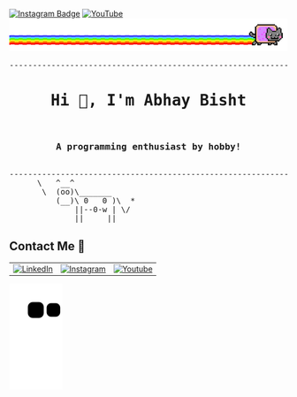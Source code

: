 [![Instagram Badge](https://img.shields.io/badge/Instagram-E4405F?style=for-the-badge&logo=instagram&logoColor=white)](https://www.instagram.com/gvt_starlord/?hl=en)
[![YouTube](https://img.shields.io/badge/YouTube-FF0000?style=for-the-badge&logo=youtube&logoColor=white)](https://www.youtube.com/channel/UCugIZ91q6x0MpXSHB0W2InA)
![image](https://raw.githubusercontent.com/AbHaY108BiShT/AbHaY108BiShT/main/meow.gif?token=GHSAT0AAAAAABNKEIVEYA44CLDTDUD5F6AOYPSLOQA)
<pre>
--------------------------------------------------------------------------------------------------------
<h1 align="center">Hi 👋, I'm Abhay Bisht</h1>
<h3 align="center">A programming enthusiast by hobby!</h3>
--------------------------------------------------------------------------------------------------------
      \   ^__^
       \  (oo)\_______
          (__)\ 0   0 )\  *
              ||--0-w | \/
              ||     ||
</pre>
##  Contact Me :speech_balloon:
<!-- [![Twitter Badge](https://img.shields.io/badge/-@ashwanisng-1ca0f1?style=flat-square&labelColor=1ca0f1&logo=twitter&logoColor=white&link=https://twitter.com/ashwanisng)](https://twitter.com/ashwanisng) [![Linkedin Badge](https://img.shields.io/badge/-ashwanisng-blue?style=flat-square&logo=Linkedin&logoColor=white&link=https://www.linkedin.com/in/ashwanisng/)](https://www.linkedin.com/in/ashwanisng/) [![Gmail Badge](https://img.shields.io/badge/-ashwanicena5@gmail.com-c14438?style=flat-square&logo=Gmail&logoColor=white&link=mailto:ashwanicena5@gmail.com)](mailto:ashwanicena5@gmail.com) [![Instagram Badge](https://img.shields.io/badge/-@ashwanisng-e4405f?style=flat-square&labelColor=f94877&logo=instagram&logoColor=white&link=https://www.instagram.com/ashwanisng/)](https://www.instagram.com/ashwanisng/) -->

<table>
  <tr>
      <td><a href="https://www.linkedin.com/in/abhay-bisht-042662177/"><img src="https://img.shields.io/badge/LinkedIn--_.svg?style=social&logo=linkedin" alt="LinkedIn"></a></td>
      <td><a href="https://www.instagram.com/og_starlord/"><img src="https://img.shields.io/badge/Instagram--_.svg?style=social&logo=instagram" alt="Instagram"></a></td>
        <td><a href="https://www.youtube.com/channel/UCugIZ91q6x0MpXSHB0W2InA"><img src="https://img.shields.io/badge/youtube--_.svg?style=social&logo=youtube" alt="Youtube"></a></td>
  </tr>
</table>

![snake svg](https://github.com/adityamangal1/adityamangal1/blob/output/github-contribution-grid-snake.svg)
